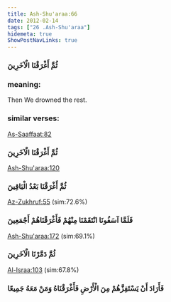 ```yaml
---
title: Ash-Shu'araa:66
date: 2012-02-14
tags: ["26 .Ash-Shu'araa"]
hidemeta: true 
ShowPostNavLinks: true 
---
```

### ثُمَّ أَغْرَقْنَا الْآخَرِينَ
### meaning: 
Then We drowned the rest.
### similar verses: 

[As-Saaffaat:82](/37/82)

### ثُمَّ أَغْرَقْنَا الْآخَرِينَ

[Ash-Shu'araa:120](/26/120)

### ثُمَّ أَغْرَقْنَا بَعْدُ الْبَاقِينَ

[Az-Zukhruf:55](/43/55) (sim:72.6%)

### فَلَمَّا آسَفُونَا انْتَقَمْنَا مِنْهُمْ فَأَغْرَقْنَاهُمْ أَجْمَعِينَ

[Ash-Shu'araa:172](/26/172) (sim:69.1%)

### ثُمَّ دَمَّرْنَا الْآخَرِينَ

[Al-Israa:103](/17/103) (sim:67.8%)

### فَأَرَادَ أَنْ يَسْتَفِزَّهُمْ مِنَ الْأَرْضِ فَأَغْرَقْنَاهُ وَمَنْ مَعَهُ جَمِيعًا
